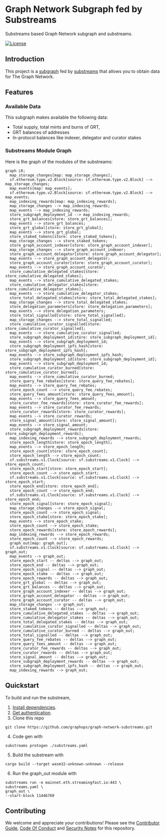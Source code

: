 # Graph Network Subgraph fed by Substreams

Substreams based Graph Network subgraph and substreams.

[![License](https://img.shields.io/badge/License-Apache%202.0-blue.svg)](https://opensource.org/licenses/Apache-2.0)

## Introduction

This project is a [subgraph](https://thegraph.com/docs/en/developing/creating-a-subgraph/) fed by [substreams](https://substreams.streamingfast.io/) that allows you to obtain data for The Graph Network.

## Features

### Available Data

This subgraph makes available the following data:

- Total supply, total mints and burns of GRT,
- GRT balances of addresses
- In-protocol balances like indexer, delegator and curator stakes

### Substreams Module Graph

Here is the graph of the modules of the substreams:

```mermaid
graph LR;
  map_storage_changes[map: map_storage_changes];
  sf.ethereum.type.v2.Block[source: sf.ethereum.type.v2.Block] --> map_storage_changes;
  map_events[map: map_events];
  sf.ethereum.type.v2.Block[source: sf.ethereum.type.v2.Block] --> map_events;
  map_indexing_rewards[map: map_indexing_rewards];
  map_storage_changes --> map_indexing_rewards;
  map_events --> map_indexing_rewards;
  store_subgraph_deployment_id --> map_indexing_rewards;
  store_grt_balances[store: store_grt_balances];
  map_events --> store_grt_balances;
  store_grt_global[store: store_grt_global];
  map_events --> store_grt_global;
  store_staked_tokens[store: store_staked_tokens];
  map_storage_changes --> store_staked_tokens;
  store_graph_account_indexer[store: store_graph_account_indexer];
  map_storage_changes --> store_graph_account_indexer;
  store_graph_account_delegator[store: store_graph_account_delegator];
  map_events --> store_graph_account_delegator;
  store_graph_account_curator[store: store_graph_account_curator];
  map_events --> store_graph_account_curator;
  store_cumulative_delegated_stakes[store: store_cumulative_delegated_stakes];
  map_events --> store_cumulative_delegated_stakes;
  store_cumulative_delegator_stakes[store: store_cumulative_delegator_stakes];
  map_events --> store_cumulative_delegator_stakes;
  store_total_delegated_stakes[store: store_total_delegated_stakes];
  map_storage_changes --> store_total_delegated_stakes;
  store_delegation_parameters[store: store_delegation_parameters];
  map_events --> store_delegation_parameters;
  store_total_signalled[store: store_total_signalled];
  map_storage_changes --> store_total_signalled;
  store_cumulative_curator_signalled[store: store_cumulative_curator_signalled];
  map_events --> store_cumulative_curator_signalled;
  store_subgraph_deployment_id[store: store_subgraph_deployment_id];
  map_events --> store_subgraph_deployment_id;
  store_subgraph_deployment_ipfs_hash[store: store_subgraph_deployment_ipfs_hash];
  map_events --> store_subgraph_deployment_ipfs_hash;
  store_subgraph_deployment_id[store: store_subgraph_deployment_id];
  map_events --> store_subgraph_deployment_id;
  store_cumulative_curator_burned[store: store_cumulative_curator_burned];
  map_events --> store_cumulative_curator_burned;
  store_query_fee_rebates[store: store_query_fee_rebates];
  map_events --> store_query_fee_rebates;
  store_epoch_count --> store_query_fee_rebates;
  store_query_fees_amount[store: store_query_fees_amount];
  map_events --> store_query_fees_amount;
  store_curator_fee_rewards[store: store_curator_fee_rewards];
  map_events --> store_curator_fee_rewards;
  store_curator_rewards[store: store_curator_rewards];
  map_events --> store_curator_rewards;
  store_signal_amount[store: store_signal_amount];
  map_events --> store_signal_amount;
  store_subgraph_deployment_rewards[store: store_subgraph_deployment_rewards];
  map_indexing_rewards --> store_subgraph_deployment_rewards;
  store_epoch_length[store: store_epoch_length];
  map_events --> store_epoch_length;
  store_epoch_count[store: store_epoch_count];
  store_epoch_length --> store_epoch_count;
  sf.substreams.v1.Clock[source: sf.substreams.v1.Clock] --> store_epoch_count;
  store_epoch_start[store: store_epoch_start];
  store_epoch_count --> store_epoch_start;
  sf.substreams.v1.Clock[source: sf.substreams.v1.Clock] --> store_epoch_start;
  store_epoch_end[store: store_epoch_end];
  store_epoch_count --> store_epoch_end;
  sf.substreams.v1.Clock[source: sf.substreams.v1.Clock] --> store_epoch_end;
  store_epoch_signal[store: store_epoch_signal];
  map_storage_changes --> store_epoch_signal;
  store_epoch_count --> store_epoch_signal;
  store_epoch_stake[store: store_epoch_stake];
  map_events --> store_epoch_stake;
  store_epoch_count --> store_epoch_stake;
  store_epoch_rewards[store: store_epoch_rewards];
  map_indexing_rewards --> store_epoch_rewards;
  store_epoch_count --> store_epoch_rewards;
  graph_out[map: graph_out];
  sf.substreams.v1.Clock[source: sf.substreams.v1.Clock] --> graph_out;
  map_events --> graph_out;
  store_epoch_start -- deltas --> graph_out;
  store_epoch_end -- deltas --> graph_out;
  store_epoch_signal -- deltas --> graph_out;
  store_epoch_stake -- deltas --> graph_out;
  store_epoch_rewards -- deltas --> graph_out;
  store_grt_global -- deltas --> graph_out;
  store_grt_balances -- deltas --> graph_out;
  store_graph_account_indexer -- deltas --> graph_out;
  store_graph_account_delegator -- deltas --> graph_out;
  store_graph_account_curator -- deltas --> graph_out;
  map_storage_changes --> graph_out;
  store_staked_tokens -- deltas --> graph_out;
  store_cumulative_delegated_stakes -- deltas --> graph_out;
  store_cumulative_delegator_stakes -- deltas --> graph_out;
  store_total_delegated_stakes -- deltas --> graph_out;
  store_cumulative_curator_signalled -- deltas --> graph_out;
  store_cumulative_curator_burned -- deltas --> graph_out;
  store_total_signalled -- deltas --> graph_out;
  store_query_fee_rebates -- deltas --> graph_out;
  store_query_fees_amount -- deltas --> graph_out;
  store_curator_fee_rewards -- deltas --> graph_out;
  store_curator_rewards -- deltas --> graph_out;
  store_signal_amount -- deltas --> graph_out;
  store_subgraph_deployment_rewards -- deltas --> graph_out;
  store_subgraph_deployment_ipfs_hash -- deltas --> graph_out;
  map_indexing_rewards --> graph_out;

```

## Quickstart

To build and run the substream,

1. [Install dependencies](https://substreams.streamingfast.io/developers-guide/installation-requirements).
2. [Get authentication](https://substreams.streamingfast.io/reference-and-specs/authentication).
3. Clone this repo

```console
git clone https://github.com/graphops/graph-network-substreams.git
```

4. Code gen with

```console
substreams protogen ./substreams.yaml
```

5. Build the substream with

```console
cargo build --target wasm32-unknown-unknown --release
```

6. Run the graph_out module with

```console
substreams run -e mainnet.eth.streamingfast.io:443 \
substreams.yaml \
graph_out \
--start-block 11446769
```

## Contributing

We welcome and appreciate your contributions! Please see the [Contributor Guide](/CONTRIBUTING.md), [Code Of Conduct](/CODE_OF_CONDUCT.md) and [Security Notes](/SECURITY.md) for this repository.
